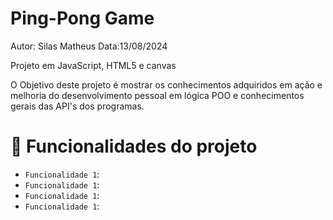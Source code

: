 <h1 aling="center">Ping-Pong Game</h1>
Autor: Silas Matheus
Data:13/08/2024

Projeto em JavaScript, HTML5 e canvas

O Objetivo deste projeto é mostrar os conhecimentos adquiridos em ação e melhoria do desenvolvimento pessoal em lógica POO e conhecimentos gerais das API's dos programas.

# :hammer: Funcionalidades do projeto
- `Funcionalidade 1`:
- `Funcionalidade 1`:
- `Funcionalidade 1`:
- `Funcionalidade 1`:





